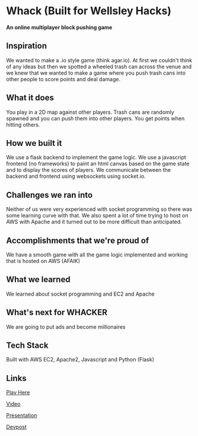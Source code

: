 # Whack (Built for Wellsley Hacks)
**An online multiplayer block pushing game**

## Inspiration
We wanted to make a .io style game (think agar.io). At first we couldn't think of any ideas but then we spotted a wheeled trash can across the venue and we knew that we wanted to make a game where you push trash cans into other people to score points and deal damage.

## What it does
You play in a 2D map against other players. Trash cans are randomly spawned and you can push them into other players. You get points when hitting others.

## How we built it
We use a flask backend to implement the game logic. We use a javascript frontend (no frameworks) to paint an html canvas based on the game state and to display the scores of players. We communicate between the backend and frontend using websockets using socket.io.

## Challenges we ran into
Neither of us were very experienced with socket programming so there was some learning curve with that.
We also spent a lot of time trying to host on AWS with Apache and it turned out to be more difficult than anticipated.

## Accomplishments that we're proud of
We have a smooth game with all the game logic implemented and working that is hosted on AWS (AFAIK)

## What we learned
We learned about socket programming and EC2 and Apache 

## What's next for WHACKER
We are going to put ads and become millionaires

## Tech Stack
Built with AWS EC2, Apache2, Javascript and Python (Flask)

## Links

[Play Here](https://tinyurl.com/y5g6s65j)

[Video](https://www.youtube.com/watch?v=-HZKKW8XfYI)

[Presentation](https://docs.google.com/presentation/d/1g0O3EkcpDhTwTSuROcJxAA1C-JPhf-3Sq8P1fYxNOrc/edit?usp=sharing)

[Devpost](https://devpost.com/software/whacker)
